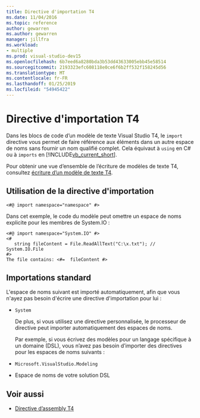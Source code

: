 ```yaml
---
title: Directive d'importation T4
ms.date: 11/04/2016
ms.topic: reference
author: gewarren
ms.author: gewarren
manager: jillfra
ms.workload:
- multiple
ms.prod: visual-studio-dev15
ms.openlocfilehash: 6b7eed6a8280bda3b53dd43633005ebb45e58514
ms.sourcegitcommit: 2193323efc608118e0ce6f6b2ff532f158245d56
ms.translationtype: MT
ms.contentlocale: fr-FR
ms.lasthandoff: 01/25/2019
ms.locfileid: "54945422"
---
```

# <a name="t4-import-directive"></a>Directive d'importation T4

Dans les blocs de code d’un modèle de texte Visual Studio T4, le `import` directive vous permet de faire référence aux éléments dans un autre espace de noms sans fournir un nom qualifié complet. Cela équivaut à `using` en C# ou à `imports` en [!INCLUDE[vb_current_short](../debugger/includes/vb_current_short_md.md)].

Pour obtenir une vue d’ensemble de l’écriture de modèles de texte T4, consultez [écriture d’un modèle de texte T4](../modeling/writing-a-t4-text-template.md).

## <a name="using-the-import-directive"></a>Utilisation de la directive d'importation

```
<#@ import namespace="namespace" #>
```

 Dans cet exemple, le code du modèle peut omettre un espace de noms explicite pour les membres de System.IO :

```
<#@ import namespace="System.IO" #>
<#
   string fileContent = File.ReadAllText("C:\x.txt"); // System.IO.File
#>
The file contains: <#=  fileContent #>
```

## <a name="standard-imports"></a>Importations standard
 L'espace de noms suivant est importé automatiquement, afin que vous n'ayez pas besoin d'écrire une directive d'importation pour lui :

- `System`

  De plus, si vous utilisez une directive personnalisée, le processeur de directive peut importer automatiquement des espaces de noms.

  Par exemple, si vous écrivez des modèles pour un langage spécifique à un domaine (DSL), vous n’avez pas besoin d’importer des directives pour les espaces de noms suivants :

- `Microsoft.VisualStudio.Modeling`

- Espace de noms de votre solution DSL

## <a name="see-also"></a>Voir aussi

- [Directive d’assembly T4](../modeling/t4-assembly-directive.md)